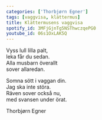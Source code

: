 ```yaml
---
categories: ['Thorbjørn Egner']
tags: [vaggvisa, klättermus]
title: Klättermusens vaggvisa
spotify_id: 3MFjGjnTg5NSThwczqePG0
youtube_id: 06s1OxLAK5Q
---
```



Vyss lull lilla palt,  
leka får du sedan.  
Alla musbarn överallt  
sover allaredan.
 
Somna sött i vaggan din.  
Jag ska inte störa.  
Räven sover också nu,  
med svansen under örat.


Thorbjørn Egner
